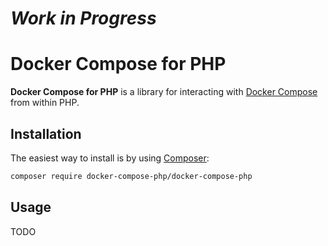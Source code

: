 # *Work in Progress*

# Docker Compose for PHP

**Docker Compose for PHP** is a library for interacting with [Docker Compose](https://docs.docker.com/compose/) from within PHP.

## Installation

The easiest way to install is by using [Composer](http://getcomposer.org/):

```bash
composer require docker-compose-php/docker-compose-php
```

## Usage

TODO